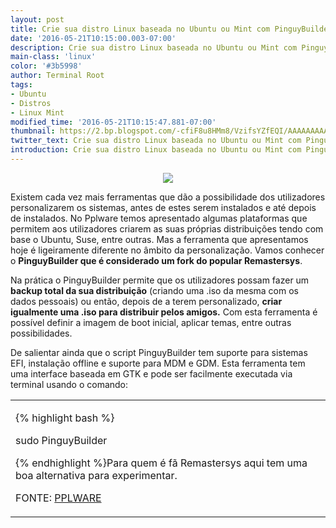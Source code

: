 ```yaml
---
layout: post
title: Crie sua distro Linux baseada no Ubuntu ou Mint com PinguyBuilder
date: '2016-05-21T10:15:00.003-07:00'
description: Crie sua distro Linux baseada no Ubuntu ou Mint com PinguyBuilder
main-class: 'linux'
color: '#3b5998'
author: Terminal Root
tags:
- Ubuntu
- Distros
- Linux Mint
modified_time: '2016-05-21T10:15:47.881-07:00'
thumbnail: https://2.bp.blogspot.com/-cfiF8u8HMm8/VzifsYZfEQI/AAAAAAAAAo0/jRQbiXHlxGs9u3yFK1Owo8CUjJbW2J9rQCLcB/s72-c/pinguy-builder-iso-ubuntu-infoidevice.jpg
twitter_text: Crie sua distro Linux baseada no Ubuntu ou Mint com PinguyBuilder
introduction: Crie sua distro Linux baseada no Ubuntu ou Mint com PinguyBuilder
---
```



<div class="separator" style="clear: both; text-align: center;"><a href="https://2.bp.blogspot.com/-cfiF8u8HMm8/VzifsYZfEQI/AAAAAAAAAo0/jRQbiXHlxGs9u3yFK1Owo8CUjJbW2J9rQCLcB/s1600/pinguy-builder-iso-ubuntu-infoidevice.jpg" imageanchor="1" style="margin-left: 1em; margin-right: 1em;"><img border="0" src="https://2.bp.blogspot.com/-cfiF8u8HMm8/VzifsYZfEQI/AAAAAAAAAo0/jRQbiXHlxGs9u3yFK1Owo8CUjJbW2J9rQCLcB/s1600/pinguy-builder-iso-ubuntu-infoidevice.jpg" /></a></div>

Existem cada vez mais ferramentas que dão a possibilidade dos  utilizadores personalizarem os sistemas, antes de estes serem instalados  e até depois de instalados. No Pplware temos apresentado algumas  plataformas que permitem aos utilizadores criarem as suas próprias  distribuições tendo com base o Ubuntu, Suse, entre outras.
Mas a ferramenta que apresentamos hoje é ligeiramente diferente no âmbito da personalização. Vamos conhecer o <b>PinguyBuilder que é considerado um fork do popular Remastersys</b>. 


Na prática o PinguyBuilder permite que os utilizadores possam fazer um <b>backup total da sua distribuição</b> (criando uma .iso da mesma com os dados pessoais) ou então, depois de a terem personalizado, <b>criar igualmente uma .iso para distribuir pelos amigos.</b>
Com esta ferramenta é possível definir a imagem de boot inicial, aplicar temas, entre outras possibilidades.

De salientar ainda que o script PinguyBuilder tem suporte para  sistemas EFI, instalação offline e suporte para MDM e GDM. Esta  ferramenta tem uma interface baseada em GTK e pode ser facilmente  executada via terminal usando o comando:
<div class="wp_syntax"><table><tbody><tr><td class="code">

{% highlight bash %}

sudo PinguyBuilder

{% endhighlight %}Para quem é fã Remastersys aqui tem uma boa alternativa para experimentar.

FONTE: <a href="http://pplware.sapo.pt/informacao/pinguybuilder-transforme-o-seu-ubuntu-ou-mint-num-iso/" target="_blank">PPLWARE</a>



